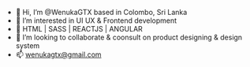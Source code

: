 - 👋 Hi, I’m @WenukaGTX based in Colombo, Sri Lanka
- 👀 I’m interested in UI UX & Frontend development
- 🌱 HTML | SASS | REACTJS | ANGULAR
- 💞️ I’m looking to collaborate & coonsult on product designing & design system
- 📫 wenukagtx@gmail.com

<!---
WenukaGTX/WenukaGTX is a ✨ special ✨ repository because its `README.md` (this file) appears on your GitHub profile.
You can click the Preview link to take a look at your changes.
--->
